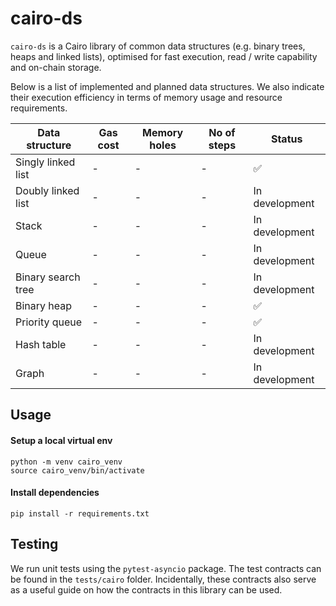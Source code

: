 # cairo-ds

`cairo-ds` is a Cairo library of common data structures (e.g. binary trees, heaps and linked lists), optimised for fast execution, read / write capability and on-chain storage.

Below is a list of implemented and planned data structures. We also indicate their execution efficiency in terms of memory usage and resource requirements.

| Data structure     | Gas cost | Memory holes | No of steps | Status         |
| ------------------ | -------- | ------------ | ----------- | -------------- |
| Singly linked list | - | - | - | ✅ |
| Doubly linked list | - | - | - | In development |
| Stack | - | - | - | In development |
| Queue | - | - | - | In development |
| Binary search tree | - | - | - | In development |
| Binary heap | - | - | - | ✅ |
| Priority queue | - | - | - | ✅ |
| Hash table | - | - | - | In development |
| Graph | - | - | - | In development |

## Usage

#### Setup a local virtual env

```
python -m venv cairo_venv
source cairo_venv/bin/activate
```

#### Install dependencies
```
pip install -r requirements.txt
```

## Testing

We run unit tests using the `pytest-asyncio` package. The test contracts can be found in the `tests/cairo` folder. Incidentally, these contracts also serve as a useful guide on how the contracts in this library can be used.
